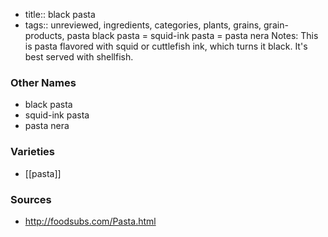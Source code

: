- title:: black pasta
- tags:: unreviewed, ingredients, categories, plants, grains, grain-products, pasta
black pasta = squid-ink pasta = pasta nera Notes: This is pasta flavored with squid or cuttlefish ink, which turns it black. It's best served with shellfish.

### Other Names

* black pasta
* squid-ink pasta
* pasta nera

### Varieties

* [[pasta]]

### Sources
* http://foodsubs.com/Pasta.html
